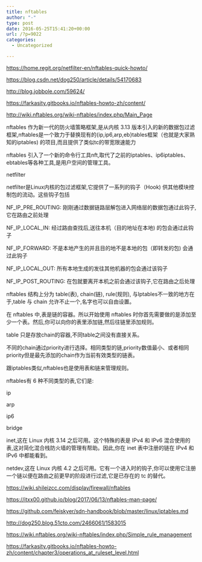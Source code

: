 ```yaml
---
title: nftables
author: "-"
type: post
date: 2016-05-25T15:41:20+00:00
url: /?p=9022
categories:
  - Uncategorized

---
```

<https://home.regit.org/netfilter-en/nftables-quick-howto/>
  
<https://blog.csdn.net/dog250/article/details/54170683>
  
<http://blog.jobbole.com/59624/>
  
<https://farkasity.gitbooks.io/nftables-howto-zh/content/>
  
<http://wiki.nftables.org/wiki-nftables/index.php/Main_Page>

nftables 作为新一代的防火墙策略框架,是从内核 3.13 版本引入的新的数据包过滤框架,nftables是一个致力于替换现有的{ip,ip6,arp,eb}tables框架（也就是大家熟知的iptables) 的项目,而且提供了类似tc的带宽限速能力
  
nftables 引入了一个新的命令行工具nft,取代了之前的iptables、ip6iptables、ebtables等各种工具,是用户空间的管理工具。

netfilter
  
netfilter是Linux内核的包过滤框架,它提供了一系列的钩子（Hook) 供其他模块控制包的流动。这些钩子包括
  
NF_IP_PRE_ROUTING: 刚刚通过数据链路层解包进入网络层的数据包通过此钩子,它在路由之前处理
  
NF_IP_LOCAL_IN: 经过路由查找后,送往本机（目的地址在本地) 的包会通过此钩子
  
NF_IP_FORWARD: 不是本地产生的并且目的地不是本地的包（即转发的包) 会通过此钩子
  
NF_IP_LOCAL_OUT: 所有本地生成的发往其他机器的包会通过该钩子
  
NF_IP_POST_ROUTING: 在包就要离开本机之前会通过该钩子,它在路由之后处理

nftables 结构上分为 table(表), chain(链), rule(规则), 与Iptables不一致的地方在于,table 与 chain 允许不止一个,名字也可以自由设置。
  
在 nftables 中,表是链的容器。所以开始使用 nftables 时你首先需要做的是添加至少一个表。然后,你可以向你的表里添加链,然后往链里添加规则。

table 只是存放chain的容器,不同table之间没有直接关系。
  
不同的chain通过priority进行选择。相同类型的链,priority数值最小、或者相同priority但是最先添加的chain作为当前有效类型的链表。
  
跟iptables类似,nftables也是使用表和链来管理规则。
  
nftables有 6 种不同类型的表,它们是: 
  
ip
  
arp
  
ip6
  
bridge
  
inet,这在 Linux 内核 3.14 之后可用。这个特殊的表是 IPv4 和 IPv6 混合使用的表,这对简化混合栈防火墙的管理有帮助。因此,你在 inet 表中注册的链在 IPv4 和 IPv6 中都能看到。
  
netdev,这在 Linux 内核 4.2 之后可用。它有一个进入时的钩子,你可以使用它注册一个链以便在路由之前更早的阶段进行过滤,它是已存在的 tc 的替代。

https://wiki.shileizcc.com/display/firewall/nftables
  
https://itxx00.github.io/blog/2017/06/13/nftables-man-page/
  
https://github.com/feiskyer/sdn-handbook/blob/master/linux/iptables.md
  
http://dog250.blog.51cto.com/2466061/1583015

https://wiki.nftables.org/wiki-nftables/index.php/Simple_rule_management

https://farkasity.gitbooks.io/nftables-howto-zh/content/chapter3/operations_at_ruleset_level.html
